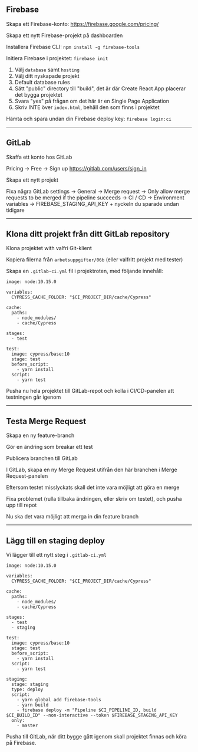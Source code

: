 ## Firebase

Skapa ett Firebase-konto: https://firebase.google.com/pricing/

Skapa ett nytt Firebase-projekt på dashboarden

Installera Firebase CLI: `npm install -g firebase-tools`

Initiera Firebase i projektet: `firebase init`
  1. Välj `database` samt `hosting`
  2. Välj ditt nyskapade projekt
  3. Default database rules
  4. Sätt "public" directory till "build", det är där Create React App placerar det bygga projektet
  5. Svara "yes" på frågan om det här är en Single Page Application
  6. Skriv INTE över `index.html`, behåll den som finns i projektet

Hämta och spara undan din Firebase deploy key: `firebase login:ci`

---

## GitLab

Skaffa ett konto hos GitLab

Pricing -> Free -> Sign up
https://gitlab.com/users/sign_in

Skapa ett nytt projekt

Fixa några GitLab settings
 -> General -> Merge request -> Only allow merge requests to be merged if the pipeline succeeds
 -> CI / CD -> Environment variables -> FIREBASE_STAGING_API_KEY + nyckeln du sparade undan tidigare

---

## Klona ditt projekt från ditt GitLab repository

Klona projektet with valfri Git-klient

Kopiera filerna från `arbetsuppgifter/06b` (eller valfritt projekt med tester)

Skapa en `.gitlab-ci.yml` fil i projektroten, med följande innehåll:

```
image: node:10.15.0

variables:
  CYPRESS_CACHE_FOLDER: "$CI_PROJECT_DIR/cache/Cypress"

cache:
  paths:
    - node_modules/
    - cache/Cypress

stages:
  - test

test:
  image: cypress/base:10
  stage: test
  before_script: 
    - yarn install 
  script:
    - yarn test
```

Pusha nu hela projektet till GitLab-repot och kolla i CI/CD-panelen att testningen går igenom

---

## Testa Merge Request

Skapa en ny feature-branch

Gör en ändring som breakar ett test

Publicera branchen till GitLab

I GitLab, skapa en ny Merge Request utifrån den här branchen i Merge Request-panelen

Eftersom testet misslyckats skall det inte vara möjligt att göra en merge

Fixa problemet (rulla tillbaka ändringen, eller skriv om testet), och pusha upp till repot

Nu ska det vara möjligt att merga in din feature branch

---

## Lägg till en staging deploy

Vi lägger till ett nytt steg i `.gitlab-ci.yml`

```
image: node:10.15.0

variables:
  CYPRESS_CACHE_FOLDER: "$CI_PROJECT_DIR/cache/Cypress"

cache:
  paths:
    - node_modules/
    - cache/Cypress

stages:
  - test
  - staging

test:
  image: cypress/base:10
  stage: test
  before_script: 
    - yarn install 
  script:
    - yarn test

staging: 
  stage: staging
  type: deploy
  script:
    - yarn global add firebase-tools
    - yarn build
    - firebase deploy -m "Pipeline $CI_PIPELINE_ID, build $CI_BUILD_ID" --non-interactive --token $FIREBASE_STAGING_API_KEY
  only:
    - master
```

Pusha till GitLab, när ditt bygge gått igenom skall projektet finnas och köra på Firebase.
